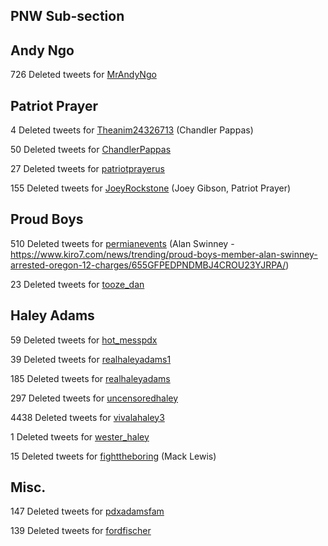 ## PNW Sub-section


## Andy Ngo

726 Deleted tweets for [MrAndyNgo](mrandyngo.md)

## Patriot Prayer

4 Deleted tweets for [Theanim24326713](theanim24326713-deleted.md) (Chandler Pappas)

50 Deleted tweets for [ChandlerPappas](chandlerpappas.md)

27 Deleted tweets for [patriotprayerus](patriotprayerus-deleted.md)

155 Deleted tweets for [JoeyRockstone](joeyrockstone-deleted.md) (Joey Gibson, Patriot Prayer)


## Proud Boys

510 Deleted tweets for [permianevents](permianevents-deleted.md) (Alan Swinney - https://www.kiro7.com/news/trending/proud-boys-member-alan-swinney-arrested-oregon-12-charges/655GFPEDPNDMBJ4CROU23YJRPA/)

23 Deleted tweets for [tooze_dan](tooze_dan.md)

 
## Haley Adams

59 Deleted tweets for [hot_messpdx](hot_messpdx-deleted.md)

39 Deleted tweets for [realhaleyadams1](realhaleyadams1-deleted.md)

185 Deleted tweets for [realhaleyadams](realhaleyadams-deleted.md)

297 Deleted tweets for [uncensoredhaley](uncensoredhaley-deleted.md)

4438 Deleted tweets for [vivalahaley3](vivalahaley3-deleted.md)

1 Deleted tweets for [wester_haley](wester_haley-deleted.md)
 
15 Deleted tweets for [fighttheboring](fighttheboring-deleted.md) (Mack Lewis)
 
## Misc.
 
147 Deleted tweets for [pdxadamsfam](pdxadamsfam-deleted.md)

139 Deleted tweets for [fordfischer](fordfischer-deleted.md)
 

 
